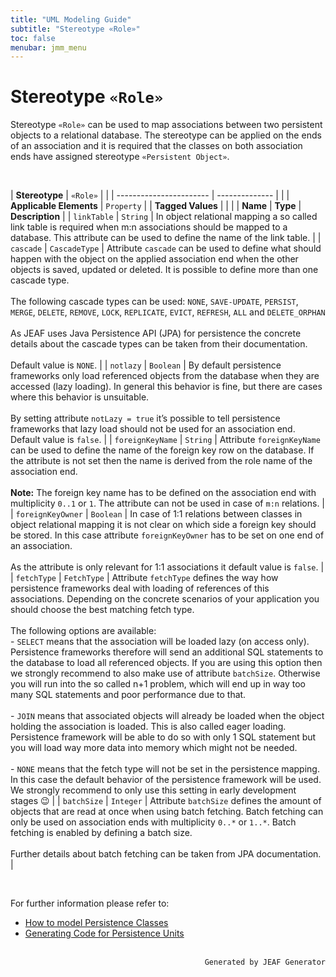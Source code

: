 ```yaml
---
title: "UML Modeling Guide"
subtitle: "Stereotype «Role»"
toc: false
menubar: jmm_menu
---
```


# Stereotype `«Role»`
Stereotype `«Role»` can be used to map associations between two persistent objects to a relational database. The stereotype can be applied on the ends of an association and it is required that the classes on both association ends have assigned stereotype `«Persistent Object»`. 

<br>

| **Stereotype**          | `«Role»` | |
| ----------------------- | -------------- | |
| **Applicable Elements** | `Property`        |
| **Tagged Values**       |                       |                                                                                                                                                                                                          |
| **Name**                | **Type**              | **Description**                                                                                                                                                                                          |
| `linkTable`   | `String` | In object relational mapping a so called link table is required when m:n associations should be mapped to a database. This attribute can be used to define the name of the link table. |
| `cascade`   | `CascadeType` | Attribute `cascade` can be used to define what should happen with the object on the applied association end when the other objects is saved, updated or deleted. It is possible to define more than one cascade type. <br><br>The following cascade types can be used: `NONE`, `SAVE-UPDATE`, `PERSIST`, `MERGE`, `DELETE`, `REMOVE`, `LOCK`, `REPLICATE`, `EVICT`, `REFRESH`, `ALL` and `DELETE_ORPHAN`<br><br>As JEAF uses Java Persistence API (JPA) for persistence the concrete details about the cascade types can be taken from their documentation.<br><br>Default value is `NONE`. |
| `notlazy`   | `Boolean` | By default persistence frameworks only load referenced objects from the database when they are accessed (lazy loading). In general this behavior is fine, but there are cases where this behavior is unsuitable. <br><br>By setting attribute `notLazy = true` it’s possible to tell persistence frameworks that lazy load should not be used for an association end. Default value is `false`.  |
| `foreignKeyName`   | `String` | Attribute `foreignKeyName` can be used to define the name of the foreign key row on the database. If the attribute is not set then the name is derived from the role name of the association end.<br><br>**Note:** The foreign key name has to be defined on the association end with multiplicity `0..1` or `1`. The attribute can not be used in case of `m:n` relations. |
| `foreignKeyOwner`   | `Boolean` | In case of 1:1 relations between classes in object relational mapping it is not clear on which side a foreign key should be stored. In this case attribute `foreignKeyOwner` has to be set on one end of an association. <br><br>As the attribute is only relevant for 1:1 associations it default value is `false`. |
| `fetchType`   | `FetchType` | Attribute `fetchType` defines the way how persistence frameworks deal with loading of references of this associations.  Depending on the concrete scenarios of your application you should choose the best matching fetch type. <br><br>The following options are available:<br>- `SELECT` means that the association will be loaded lazy (on access only). Persistence frameworks therefore will send an additional SQL statements to the database to load all referenced objects. If you are using this option then we strongly recommend to also make use of attribute `batchSize`. Otherwise you will run into the so called n+1 problem, which will end up in way too many SQL statements and poor performance due to that.<br><br>- `JOIN` means that associated objects will already be loaded when the object holding the association is loaded. This is also called eager loading. Persistence framework will be able to do so with only 1 SQL statement but you will load way more data into memory which might not be needed.<br><br>- `NONE` means that the fetch type will not be set in the persistence mapping. In this case the default behavior of the persistence framework will be used.<br>We strongly recommend to only use this setting in early development stages :wink: |
| `batchSize`   | `Integer` | Attribute `batchSize` defines the amount of objects that are read at once when using batch fetching. Batch fetching can only be used on association ends with multiplicity `0..*` or `1..*`. Batch fetching is enabled by defining a batch size.<br><br>Further details about batch fetching can be taken from JPA documentation. |

<br>

For further information please refer to:
- [How to model Persistence Classes](/uml-modeling-guide/how-to-model-jeaf-persistence)
- [Generating Code for Persistence Units](/developer-guide/code-for-jeaf-persistence)


<br>

<div style="text-align: right"><code>Generated by JEAF Generator</code></div>

    
